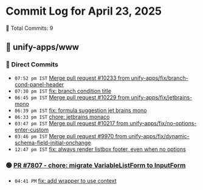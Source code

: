 # Commit Log for April 23, 2025

📝 Total Commits: 9

## 📁 unify-apps/www

### 🔨 Direct Commits

- `07:52 pm IST` [Merge pull request #10233 from unify-apps/fix/branch-cond-panel-header](https://github.com/unify-apps/www/commit/4bf9c1ad84be3199c3f0e7b3916196c03ac86b7e)
- `07:30 pm IST` [fix: branch condition title](https://github.com/unify-apps/www/commit/bb991c5e8cd8806bda4ba8517be53107912a5ea3)
- `06:45 pm IST` [Merge pull request #10229 from unify-apps/fix/jetbrains-mono](https://github.com/unify-apps/www/commit/00201b01e09717b89031c1b897fb818e49f4e83e)
- `06:39 pm IST` [fix: formula suggestion jet brains mono](https://github.com/unify-apps/www/commit/40d39639f5bd6c4baf83f55eb9c609a85e9e7baa)
- `06:33 pm IST` [chore: jetbrains monaco](https://github.com/unify-apps/www/commit/71d75c089460cd12b0bea766291bdafc30a4da9c)
- `03:47 pm IST` [Merge pull request #10217 from unify-apps/fix/no-options-enter-custom](https://github.com/unify-apps/www/commit/17116a556319674a385f5222381e02c8b6bd8ad7)
- `03:46 pm IST` [Merge pull request #9970 from unify-apps/fix/dynamic-schema-field-initial-onchange](https://github.com/unify-apps/www/commit/84740594f5c27a68bcc9dc2b5b99840fd3e575fa)
- `12:47 pm IST` [fix: always render listbox footer, even when no options](https://github.com/unify-apps/www/commit/8a87fbc7624ea94168f9649ceba356bc2e94d943)

### 🟢 [PR #7807 - chore: migrate VariableListForm to InputForm](https://github.com/unify-apps/www/pull/7807)

- `04:41 PM` [fix: add wrapper to use context](https://github.com/unify-apps/www/commit/4023baba682a93748d742ce4a854f910156ba5cd)


